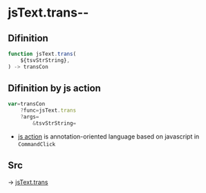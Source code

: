 # jsText.trans--

## Difinition

```js.js
function jsText.trans(
	${tsvStrString},
) -> transCon
```




## Difinition by js action

```js.js
var=transCon
	?func=jsText.trans
	?args=
		&tsvStrString=
```

- [js action](#) is annotation-oriented language based on javascript in `CommandClick`



## Src

-> [jsText.trans](https://github.com/puutaro/CommandClick/blob/master/app/src/main/java/com/puutaro/commandclick/fragment_lib/terminal_fragment/js_interface/text/JsText.kt#L86)


